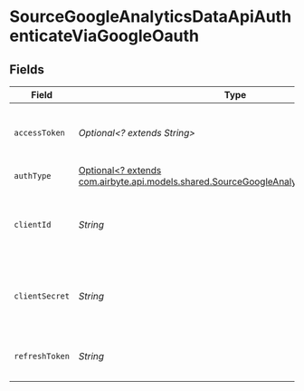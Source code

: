# SourceGoogleAnalyticsDataApiAuthenticateViaGoogleOauth


## Fields

| Field                                                                                                                                                 | Type                                                                                                                                                  | Required                                                                                                                                              | Description                                                                                                                                           |
| ----------------------------------------------------------------------------------------------------------------------------------------------------- | ----------------------------------------------------------------------------------------------------------------------------------------------------- | ----------------------------------------------------------------------------------------------------------------------------------------------------- | ----------------------------------------------------------------------------------------------------------------------------------------------------- |
| `accessToken`                                                                                                                                         | *Optional<? extends String>*                                                                                                                          | :heavy_minus_sign:                                                                                                                                    | Access Token for making authenticated requests.                                                                                                       |
| `authType`                                                                                                                                            | [Optional<? extends com.airbyte.api.models.shared.SourceGoogleAnalyticsDataApiAuthType>](../../models/shared/SourceGoogleAnalyticsDataApiAuthType.md) | :heavy_minus_sign:                                                                                                                                    | N/A                                                                                                                                                   |
| `clientId`                                                                                                                                            | *String*                                                                                                                                              | :heavy_check_mark:                                                                                                                                    | The Client ID of your Google Analytics developer application.                                                                                         |
| `clientSecret`                                                                                                                                        | *String*                                                                                                                                              | :heavy_check_mark:                                                                                                                                    | The Client Secret of your Google Analytics developer application.                                                                                     |
| `refreshToken`                                                                                                                                        | *String*                                                                                                                                              | :heavy_check_mark:                                                                                                                                    | The token for obtaining a new access token.                                                                                                           |